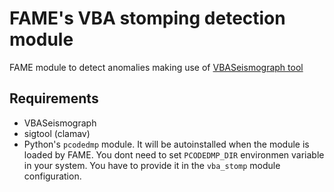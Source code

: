 # FAME's VBA stomping detection module

FAME module to detect anomalies making use of [VBASeismograph tool](https://github.com/kirk-sayre-work/VBASeismograph)

## Requirements

* VBASeismograph
* sigtool (clamav)
* Python's `pcodedmp` module. It will be autoinstalled when the module is loaded by FAME. You dont need to set `PCODEDMP_DIR` environmen variable in your system. You have to provide it in the `vba_stomp` module configuration.
